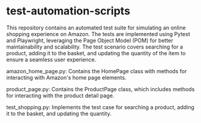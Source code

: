 # test-automation-scripts
This repository contains an automated test suite for simulating an online shopping experience on Amazon. The tests are implemented using Pytest and Playwright, leveraging the Page Object Model (POM) for better maintainability and scalability. The test scenario covers searching for a product, adding it to the basket, and updating the quantity of the item to ensure a seamless user experience.

amazon_home_page.py: Contains the HomePage class with methods for interacting with Amazon's home page elements.

product_page.py: Contains the ProductPage class, which includes methods for interacting with the product detail page.

test_shopping.py: Implements the test case for searching a product, adding it to the basket, and updating the quantity.


